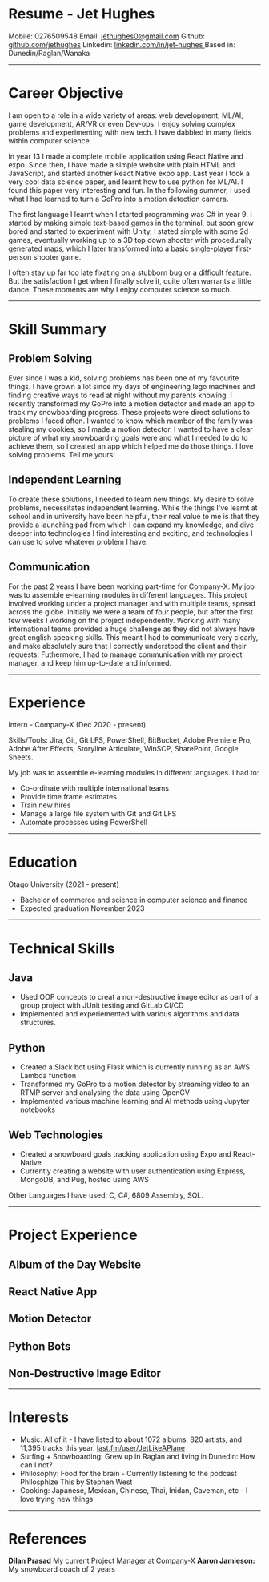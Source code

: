 # Resume - Jet Hughes

Mobile: 0276509548
Email: jethughes0@gmail.com
Github: [github.com/jethughes](https://github.com/JetHughes)
Linkedin: [linkedin.com/in/jet-hughes ](https://www.linkedin.com/in/jet-hughes)
Based in: Dunedin/Raglan/Wanaka

<hr>

# Career Objective
I am open to a role in a wide variety of areas: web development, ML/AI, game development, AR/VR or even Dev-ops. I enjoy solving complex problems and experimenting with new tech. I have dabbled in many fields within computer science.

In year 13 I made a complete mobile application using React Native and expo. Since then, I have made a simple website with plain HTML and JavaScript, and started another React Native expo app. Last year I took a very cool data science paper, and learnt how to use python for ML/AI. I found this paper very interesting and fun. In the following summer, I used what I had learned to turn a GoPro into a motion detection camera.

The first language I learnt when I started programming was C# in year 9. I started by making simple text-based games in the terminal, but soon grew bored and started to experiment with Unity. I stated simple with some 2d games, eventually working up to a 3D top down shooter with procedurally generated maps, which I later transformed into a basic single-player first-person shooter game. 

I often stay up far too late fixating on a stubborn bug or a difficult feature. But the satisfaction I get when I finally solve it, quite often warrants a little dance. These moments are why I enjoy computer science so much.

<hr>

# Skill Summary
## Problem Solving
Ever since I was a kid, solving problems has been one of my favourite things. I have grown a lot since my days of engineering lego machines and finding creative ways to read at night without my parents knowing. I recently transformed my GoPro into a motion detector and made an app to track my snowboarding progress. These projects were direct solutions to problems I faced often. I wanted to know which member of the family was stealing my cookies, so I made a motion detector. I wanted to have a clear picture of what my snowboarding goals were and what I needed to do to achieve them, so I created an app which helped me do those things. I Iove solving problems. Tell me yours! 

## Independent Learning
To create these solutions, I needed to learn new things. My desire to solve problems, necessitates independent learning. While the things I've learnt at school and in university have been helpful, their real value to me is that they provide a launching pad from which I can expand my knowledge, and dive deeper into technologies I find interesting and exciting, and technologies I can use to solve whatever problem I have.

## Communication
For the past 2 years I have been working part-time for Company-X. My job was to assemble e-learning modules in different languages. This project involved working under a project manager and with multiple teams, spread across the globe. Initially we were a team of four people, but after the first few weeks I working on the project independently. Working with many international teams provided a huge challenge as they did not always have great english speaking skills. This meant I had to communicate very clearly, and make absolutely sure that I correctly understood the client and their requests. Futhermore, I had to manage communication with my project manager, and keep him up-to-date and informed.

<hr>

# Experience
Intern - Company-X (Dec 2020 - present)

Skills/Tools: Jira, Git, Git LFS, PowerShell, BitBucket, Adobe Premiere Pro, Adobe After Effects, Storyline Articulate, WinSCP, SharePoint, Google Sheets.

My job was to assemble e-learning modules in different languages. I had to:
- Co-ordinate with multiple international teams
- Provide time frame estimates
- Train new hires
- Manage a large file system with Git and Git LFS
- Automate processes using PowerShell

<hr>

# Education
Otago University (2021 - present)
- Bachelor of commerce and science in computer science and finance
- Expected graduation November 2023

<hr>

# Technical Skills

## Java
- Used OOP concepts to creat a non-destructive image editor as part of a group project with JUnit testing and GitLab CI/CD
- Implemented and experiemented with various algorithms and data structures.

## Python
- Created a Slack bot using Flask which is currently running as an AWS Lambda function
- Transformed my GoPro to a motion detector by streaming video to an RTMP server and analysing the data using OpenCV
- Implemented various machine learning and AI methods using Jupyter notebooks

## Web Technologies
- Created a snowboard goals tracking application using Expo and React-Native
- Currently creating a website with user authentication using Express, MongoDB, and Pug, hosted using AWS

Other Languages I have used: C, C#, 6809 Assembly, SQL.

<hr>

# Project Experience
## Album of the Day Website

## React Native App

## Motion Detector


## Python Bots

## Non-Destructive Image Editor

<hr>

# Interests
- Music: All of it - I have listed to about 1072 albums, 820 artists, and 11,395 tracks this year. [last.fm/user/JetLikeAPlane](https://www.last.fm/user/JetLikeAPlane)
- Surfing + Snowboarding: Grew up in Raglan and living in Dunedin: How can I not?
- Philosophy: Food for the brain - Currently listening to the podcast Philosphize This by Stephen West
- Cooking: Japanese, Mexican, Chinese, Thai, Inidan, Caveman, etc - I love trying new things

<hr>

# References
**Dilan Prasad** My current Project Manager at Company-X
**Aaron Jamieson:** My snowboard coach of 2 years